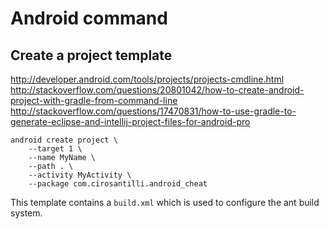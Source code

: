 # Android command

## Create a project template

<http://developer.android.com/tools/projects/projects-cmdline.html>
<http://stackoverflow.com/questions/20801042/how-to-create-android-project-with-gradle-from-command-line>
<http://stackoverflow.com/questions/17470831/how-to-use-gradle-to-generate-eclipse-and-intellij-project-files-for-android-pro>

    android create project \
        --target 1 \
        --name MyName \
        --path . \
        --activity MyActivity \
        --package com.cirosantilli.android_cheat

This template contains a `build.xml` which is used to configure the ant build system.

